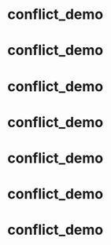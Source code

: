 # conflict_demo
# conflict_demo
# conflict_demo
# conflict_demo
# conflict_demo
# conflict_demo
# conflict_demo
